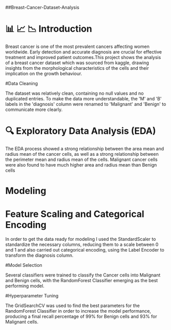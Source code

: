 ##Breast-Cancer-Dataset-Analysis

# 📊 📈 📉 Introduction

Breast cancer is one of the most prevalent cancers affecting women worldwide. Early detection and accurate diagnosis are crucial for effective treatment and improved patient outcomes.This project shows the analysis of a breast cancer dataset which was sourced from kaggle, drawing insights from the morphological characteristics of the cells and their implication on the growth behaviour. 

#Data Cleaning

The dataset was relatively clean, containing no null values and no duplicated entries. To make the data more understandable, the 'M' and 'B' labels in the 'diagnosis' column were renamed to 'Malignant' and 'Benign' to communicate more clearly.

# 🔍 Exploratory Data Analysis (EDA)

The EDA process showed a strong relationship between the area mean and radius mean of the cancer cells, as well as a strong relationship between the perimeter mean and radius mean of the cells. Malignant cancer cells were also found to have much higher area and radius mean than Benign cells

# Modeling
# Feature Scaling and Categorical Encoding

In order to get the data ready for modeling I used the StandardScaler to standardize the necessary columns, reducing them to a scale between 0 and 1 and also carried out categorical encoding, using the Label Encoder to transform the diagnosis column.

#Model Selection

Several classifiers were trained to classify the Cancer cells into Malignant and Benign cells, with the RandomForest Classifier emerging as the best performing model.

#Hyperparameter Tuning

The GridSearchCV was used to find the best parameters for the RandomForest Classifier in order to increase the model performance, producing a final recall percentage of 99% for Benign cells and 93% for Malignant cells.

